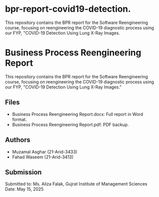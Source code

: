 # bpr-report-covid19-detection.
This repository contains the BPR report for the Software Reengineering course, focusing on reengineering the COVID-19 diagnostic process using our FYP, "COVID-19 Detection Using Lung X-Ray Images.

# Business Process Reengineering Report
This repository contains the BPR report for the Software Reengineering course, focusing on reengineering the COVID-19 diagnostic process using our FYP, "COVID-19 Detection Using Lung X-Ray Images."

## Files
- Business Process Reengineering Report.docx: Full report in Word format.
- Business Process Reengineering Report.pdf: PDF backup.

## Authors
- Muzamal Asghar (21-Arid-3433)
- Fahad Waseem (21-Arid-3413)

## Submission
Submitted to: Ms. Aliza Falak, Gujrat Institute of Management Sciences
Date: May 15, 2025
